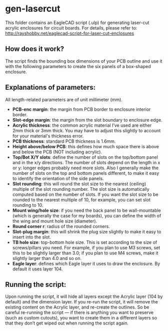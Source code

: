 # gen-lasercut
This folder contains an EagleCAD script (.ulp) for generating laser-cut acrylic enclosures for circuit boards. 
For details, please refer to: http://rayshobby.net/eaglecad-script-for-laser-cut-enclosures

## How does it work? 
The script finds the bounding box dimensions of your PCB outline and use it with the following parameters to create the six panels of a box-shaped enclosure.

## Explanations of parameters:
All length-related parameters are of unit millimeter (mm).

* **PCB-enc margin**: the margin from PCB border to enclosure interior border.
* **Slot-edge margin**: the margin from the slot boundary to enclosure edge.
* **Acrylic thickness**: the common acrylic material I’ve used are either 2mm thick or 3mm thick. You may have to adjust this slightly to account for your material's thickness error.
* **PCB thickness**: standard PCB thickness is 1.6mm.
* **Height above/below PCB**: this defines how much space there is above and below the PCB (NOT including acrylic).
* **Top/Bot X/Y slots**: define the number of slots on the top/bottom panel and in the x/y directions. The number of slots depend on the length in x or y: longer edges probably need more slots. Also I generally make the number of slots on the top and bottom panels different, to make it easy to identify the orientation of the side panels.
* **Slot rounding**: this will round the slot size to the nearest (ceiling) multiple of the slot rounding number. The slot size is automatically computed based on the number of slots. If you want the slot size to be rounded to the nearest multiple of 10, for example, you can set slot rounding to 10.
* **Mount wing/hole size**: if you need the back panel to be wall-mountable (which is generally the case for my boards),
you can define the width of the wing and mount hole size (diameter).
* **Round corner r**: radius of the rounded corners.
* **Slot-plug margin**: this will shrink the plug size slightly to make it easy to insert into the slot.
* **TB hole size**: top-bottom hole size. This is set according to the size of screws/pillars you need. For example, if you plan to use M3 screws, set this to be slightly larger than 3.0; if you plan to use M4 screws, make it slightly larger than 4.0 and so on.
* **Eagle layer**: defines which Eagle layer it uses to draw the enclosure. By default it uses layer 104.

## Running the script:
Upon running the script, it will hide all layers except the Acrylic layer (104 by default) and the dimension layer. If you re-run the script, it will remove the existing content on the Acrylic layer, and re-create the outlines. So be careful re-running the script — if there is anything you want to preserve (such as custom cutouts), you want to create them in a different layers so that they don’t get wiped out when running the script again.

